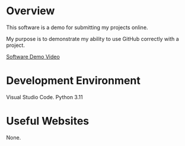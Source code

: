 # Overview

This software is a demo for submitting my projects online.

My purpose is to demonstrate my ability to use GitHub correctly with a project.

[Software Demo Video](https://youtu.be/yH_FEwKHdvk)

# Development Environment

Visual Studio Code.
Python 3.11

# Useful Websites

None.
